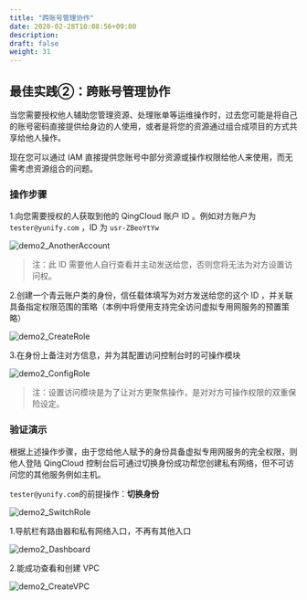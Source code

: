```yaml
---
title: "跨账号管理协作"
date: 2020-02-28T10:08:56+09:00
description: 
draft: false
weight: 31
---
```


## 最佳实践②：跨账号管理协作

当您需要授权他人辅助您管理资源、处理账单等运维操作时，过去您可能是将自己的账号密码直接提供给身边的人使用，或者是将您的资源通过组合成项目的方式共享给他人操作。

现在您可以通过 IAM 直接提供您账号中部分资源或操作权限给他人来使用，而无需考虑资源组合的问题。

### 操作步骤

1.向您需要授权的人获取到他的 QingCloud 账户 ID 。例如对方账户为 `tester@yunify.com` ，ID 为 `usr-ZBeoYtYw`

![demo2_AnotherAccount](/iam/_images/demo2_AnotherAccount.png)

> 注：此 ID 需要他人自行查看并主动发送给您，否则您将无法为对方设置访问权。

2.创建一个青云账户类的身份，信任载体填写为对方发送给您的这个 ID ，并关联具备指定权限范围的策略（本例中将使用支持完全访问虚拟专用网服务的预置策略）

![demo2_CreateRole](/iam/_images/demo2_CreateRole.png)

3.在身份上备注对方信息，并为其配置访问控制台时的可操作模块

![demo2_ConfigRole](/iam/_images/demo2_ConfigRole.png)

> 注：设置访问模块是为了让对方更聚焦操作，是对对方可操作权限的双重保险设定。

### 验证演示

根据上述操作步骤，由于您给他人赋予的身份具备虚拟专用网服务的完全权限，则他人登陆 QingCloud 控制台后可通过切换身份成功帮您创建私有网络，但不可访问您的其他服务例如主机。

`tester@yunify.com`的前提操作：**切换身份**

![demo2_SwitchRole](/iam/_images/demo2_SwitchRole.png)

1.导航栏有路由器和私有网络入口，不再有其他入口

![demo2_Dashboard](/iam/_images/demo2_Dashboard.png)

2.能成功查看和创建 VPC

![demo2_CreateVPC](/iam/_images/demo2_CreateVPC.png)
